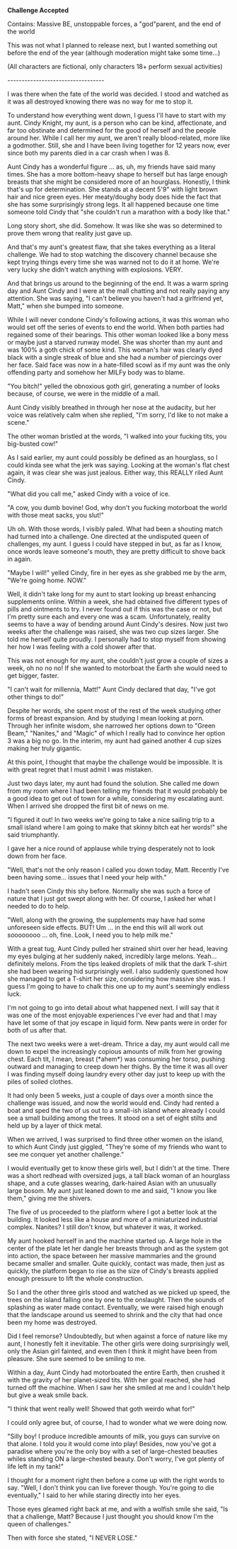 **Challenge Accepted**

Contains: Massive BE, unstoppable forces, a "god"parent, and the end of
the world

This was not what I planned to release next, but I wanted something out
before the end of the year (although moderation might take some time...)

(All characters are fictional, only characters 18+ perform sexual
activities)

\-\-\-\-\-\-\-\-\-\-\-\-\-\-\-\-\-\-\-\-\-\-\-\-\-\-\-\-\-\-\-\-\--

I was there when the fate of the world was decided. I stood and watched
as it was all destroyed knowing there was no way for me to stop it.

To understand how everything went down, I guess I'll have to start with
my aunt. Cindy Knight, my aunt, is a person who can be kind,
affectionate, and far too obstinate and determined for the good of
herself and the people around her. While I call her my aunt, we aren't
really blood-related, more like a godmother. Still, she and I have been
living together for 12 years now, ever since both my parents died in a
car crash when I was 8.

Aunt Cindy has a wonderful figure ... as, uh, my friends have said many
times. She has a more bottom-heavy shape to herself but has large enough
breasts that she might be considered more of an hourglass. Honestly, I
think that's up for determination. She stands at a decent 5'9" with
light brown hair and nice green eyes. Her meaty/doughy body does hide
the fact that she has some surprisingly strong legs. It all happened
because one time someone told Cindy that "she couldn't run a marathon
with a body like that."

Long story short, she did. Somehow. It was like she was so determined to
prove them wrong that reality just gave up.

And that's my aunt's greatest flaw, that she takes everything as a
literal challenge. We had to stop watching the discovery channel because
she kept trying things every time she was warned not to do it at home.
We're very lucky she didn't watch anything with explosions. VERY.

And that brings us around to the beginning of the end. It was a warm
spring day and Aunt Cindy and I were at the mall chatting and not really
paying any attention. She was saying, "I can't believe you haven't had a
girlfriend yet, Matt," when she bumped into someone.

While I will never condone Cindy's following actions, it was this woman
who would set off the series of events to end the world. When both
parties had regained some of their bearings. This other woman looked
like a bony mess or maybe just a starved runway model. She was shorter
than my aunt and was 100% a goth chick of some kind. This woman's hair
was clearly dyed black with a single streak of blue and she had a number
of piercings over her face. Said face was now in a hate-filled scowl as
if my aunt was the only offending party and somehow her MILFy body was
to blame.

"You bitch!" yelled the obnoxious goth girl, generating a number of
looks because, of course, we were in the middle of a mall.

Aunt Cindy visibly breathed in through her nose at the audacity, but her
voice was relatively calm when she replied, "I'm sorry, I'd like to not
make a scene."

The other woman bristled at the words, "I walked into your fucking tits,
you big-busted cow!"

As I said earlier, my aunt could possibly be defined as an hourglass, so
I could kinda see what the jerk was saying. Looking at the woman's flat
chest again, it was clear she was just jealous. Either way, this REALLY
riled Aunt Cindy.

"What did you call me," asked Cindy with a voice of ice.

"A cow, you dumb bovine! God, why don't you fucking motorboat the world
with those meat sacks, you slut!"

Uh oh. With those words, I visibly paled. What had been a shouting match
had turned into a challenge. One directed at the undisputed queen of
challenges, my aunt. I guess I could have stepped in but, as far as I
know, once words leave someone's mouth, they are pretty difficult to
shove back in again.

"Maybe I will!" yelled Cindy, fire in her eyes as she grabbed me by the
arm, "We're going home. NOW."

Well, it didn't take long for my aunt to start looking up breast
enhancing supplements online. Within a week, she had obtained five
different types of pills and ointments to try. I never found out if this
was the case or not, but I'm pretty sure each and every one was a scam.
Unfortunately, reality seems to have a way of bending around Aunt
Cindy's desires. Now just two weeks after the challenge was raised, she
was two cup sizes larger. She told me herself quite proudly. I
personally had to stop myself from showing her how I was feeling with a
cold shower after that.

This was not enough for my aunt, she couldn't just grow a couple of
sizes a week, oh no no no! If she wanted to motorboat the Earth she
would need to get bigger, faster.

"I can't wait for millennia, Matt!" Aunt Cindy declared that day, "I've
got other things to do!"

Despite her words, she spent most of the rest of the week studying other
forms of breast expansion. And by studying I mean looking at porn.
Through her infinite wisdom, she narrowed her options down to "Green
Beam," "Nanites," and "Magic" of which I really had to convince her
option 3 was a big no go. In the interim, my aunt had gained another 4
cup sizes making her truly gigantic.

At this point, I thought that maybe the challenge would be impossible.
It is with great regret that I must admit I was mistaken.

Just two days later, my aunt had found the solution. She called me down
from my room where I had been telling my friends that it would probably
be a good idea to get out of town for a while, considering my escalating
aunt. When I arrived she dropped the first bit of news on me.

"I figured it out! In two weeks we're going to take a nice sailing trip
to a small island where I am going to make that skinny bitch eat her
words!" she said triumphantly.

I gave her a nice round of applause while trying desperately not to look
down from her face.

"Well, that's not the only reason I called you down today, Matt.
Recently I've been having some... issues that I need your help with."

I hadn't seen Cindy this shy before. Normally she was such a force of
nature that I just got swept along with her. Of course, I asked her what
I needed to do to help.

"Well, along with the growing, the supplements may have had some
unforeseen side effects. BUT! Um ... in the end this will all work out
soooooooo ... oh, fine. Look, I need you to help milk me."

With a great tug, Aunt Cindy pulled her strained shirt over her head,
leaving my eyes bulging at her suddenly naked, incredibly large melons.
Yeah... definitely melons. From the tips leaked droplets of milk that
the dark T-shirt she had been wearing hid surprisingly well. I also
suddenly questioned how she managed to get a T-shirt her size,
considering how massive she was. I guess I'm going to have to chalk this
one up to my aunt's seemingly endless luck.

I'm not going to go into detail about what happened next. I will say
that it was one of the most enjoyable experiences I've ever had and that
I may have let some of that joy escape in liquid form. New pants were in
order for both of us after that.

The next two weeks were a wet-dream. Thrice a day, my aunt would call me
down to expel the increasingly copious amounts of milk from her growing
chest. Each tit, I mean, breast (\*ahem\*) was consuming her torso,
pushing outward and managing to creep down her thighs. By the time it
was all over I was finding myself doing laundry every other day just to
keep up with the piles of soiled clothes.

It had only been 5 weeks, just a couple of days over a month since the
challenge was issued, and now the world would end. Cindy had rented a
boat and sped the two of us out to a small-ish island where already I
could see a small building among the trees. It stood on a set of eight
stilts and held up by a layer of thick metal.

When we arrived, I was surprised to find three other women on the
island, to which Aunt Cindy just giggled, "They're some of my friends
who want to see me conquer yet another challenge."

I would eventually get to know these girls well, but I didn't at the
time. There was a short redhead with oversized jugs, a tall black woman
of an hourglass shape, and a cute glasses wearing, dark-haired Asian
with an unusually large bosom. My aunt just leaned down to me and said,
"I know you like them," giving me the shivers.

The five of us proceeded to the platform where I got a better look at
the building. It looked less like a house and more of a miniaturized
industrial complex. Nanites? I still don't know, but whatever it was, it
worked.

My aunt hooked herself in and the machine started up. A large hole in
the center of the plate let her dangle her breasts through and as the
system got into action, the space between her massive mammaries and the
ground became smaller and smaller. Quite quickly, contact was made, then
just as quickly, the platform began to rise as the size of Cindy's
breasts applied enough pressure to lift the whole construction.

So I and the other three girls stood and watched as we picked up speed,
the trees on the island falling one by one to the onslaught. Then the
sounds of splashing as water made contact. Eventually, we were raised
high enough that the landscape around us seemed to shrink and the city
that had once been my home was destroyed.

Did I feel remorse? Undoubtedly, but when against a force of nature like
my aunt, I honestly felt it inevitable. The other girls were doing
surprisingly well, only the Asian girl fainted, and even then I think it
might have been from pleasure. She sure seemed to be smiling to me.

Within a day, Aunt Cindy had motorboated the entire Earth, then crushed
it with the gravity of her planet-sized tits. With her goal reached, she
had turned off the machine. When I saw her she smiled at me and I
couldn't help but give a weak smile back.

"I think that went really well! Showed that goth weirdo what for!"

I could only agree but, of course, I had to wonder what we were doing
now.

"Silly boy! I produce incredible amounts of milk, you guys can survive
on that alone. I told you it would come into play! Besides, now you've
got a paradise where you're the only boy with a set of large-chested
beauties whiles standing ON a large-chested beauty. Don't worry, I've
got plenty of life left in my tank!"

I thought for a moment right then before a come up with the right words
to say. "Well, I don't think you can live forever though. You're going
to die eventually," I said to her while staring directly into her eyes.

Those eyes gleamed right back at me, and with a wolfish smile she said,
"Is that a challenge, Matt? Because I just thought you should know I'm
the queen of challenges."

Then with force she stated, "I NEVER LOSE."
